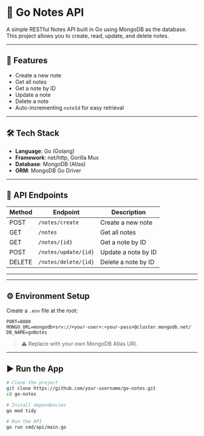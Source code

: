 # 📝 Go Notes API

A simple RESTful Notes API built in Go using MongoDB as the database. This project allows you to create, read, update, and delete notes.

---

## 🚀 Features

- Create a new note
- Get all notes
- Get a note by ID
- Update a note
- Delete a note
- Auto-incrementing `noteId` for easy retrieval

---

## 🛠 Tech Stack

- **Language**: Go (Golang)
- **Framework**: net/http, Gorilla Mux
- **Database**: MongoDB (Atlas)
- **ORM**: MongoDB Go Driver

---


## 🧪 API Endpoints

| Method | Endpoint               | Description          |
|--------|------------------------|----------------------|
| POST   | `/notes/create`        | Create a new note    |
| GET    | `/notes`               | Get all notes        |
| GET    | `/notes/{id}`          | Get a note by ID     |
| POST   | `/notes/update/{id}`   | Update a note by ID  |
| DELETE | `/notes/delete/{id}`   | Delete a note by ID  |

---


---

## ⚙️ Environment Setup

Create a `.env` file at the root:

```
PORT=8080
MONGO_URL=mongodb+srv://<your-user>:<your-pass>@cluster.mongodb.net/
DB_NAME=goNotes
```
> ⚠️ Replace with your own MongoDB Atlas URI.

---

## ▶️ Run the App

```bash
# Clone the project
git clone https://github.com/your-username/go-notes.git
cd go-notes

# Install dependencies
go mod tidy

# Run the API
go run cmd/api/main.go

```